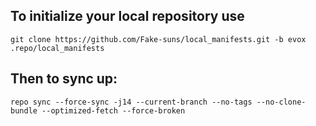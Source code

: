 To initialize your local repository use
---------------------------------------

    git clone https://github.com/Fake-suns/local_manifests.git -b evox .repo/local_manifests
    

Then to sync up:
----------------

    repo sync --force-sync -j14 --current-branch --no-tags --no-clone-bundle --optimized-fetch --force-broken

